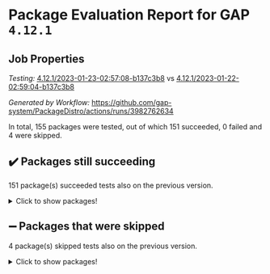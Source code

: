 # Package Evaluation Report for GAP `4.12.1`

## Job Properties

*Testing:* [4.12.1/2023-01-23-02:57:08-b137c3b8](https://github.com/gap-system/PackageDistro/blob/data/reports/4.12.1/2023-01-23-02:57:08-b137c3b8) vs [4.12.1/2023-01-22-02:59:04-b137c3b8](https://github.com/gap-system/PackageDistro/blob/data/reports/4.12.1/2023-01-22-02:59:04-b137c3b8)

*Generated by Workflow:* https://github.com/gap-system/PackageDistro/actions/runs/3982762634

In total, 155 packages were tested, out of which 151 succeeded, 0 failed and 4 were skipped.

## :heavy_check_mark: Packages still succeeding

151 package(s) succeeded tests also on the previous version.
<details><summary>Click to show packages!</summary>

- 4ti2interface 2023.01-01 [(success)](https://github.com/gap-system/PackageDistro/actions/runs/3982762634/jobs/6827642667)
- ace 5.6.2 [(success)](https://github.com/gap-system/PackageDistro/actions/runs/3982762634/jobs/6827642771)
- aclib 1.3.2 [(success)](https://github.com/gap-system/PackageDistro/actions/runs/3982762634/jobs/6827642838)
- agt 0.3.1 [(success)](https://github.com/gap-system/PackageDistro/actions/runs/3982762634/jobs/6827642927)
- alnuth 3.2.1 [(success)](https://github.com/gap-system/PackageDistro/actions/runs/3982762634/jobs/6827643004)
- anupq 3.3.0 [(success)](https://github.com/gap-system/PackageDistro/actions/runs/3982762634/jobs/6827643081)
- atlasrep 2.1.6 [(success)](https://github.com/gap-system/PackageDistro/actions/runs/3982762634/jobs/6827643192)
- autodoc 2022.10.20 [(success)](https://github.com/gap-system/PackageDistro/actions/runs/3982762634/jobs/6827643275)
- automata 1.15 [(success)](https://github.com/gap-system/PackageDistro/actions/runs/3982762634/jobs/6827643362)
- automgrp 1.3.2 [(success)](https://github.com/gap-system/PackageDistro/actions/runs/3982762634/jobs/6827643457)
- autpgrp 1.11 [(success)](https://github.com/gap-system/PackageDistro/actions/runs/3982762634/jobs/6827643563)
- cap 2023.01-08 [(success)](https://github.com/gap-system/PackageDistro/actions/runs/3982762634/jobs/6827643772)
- caratinterface 2.3.4 [(success)](https://github.com/gap-system/PackageDistro/actions/runs/3982762634/jobs/6827643870)
- cddinterface 2022.11.01 [(success)](https://github.com/gap-system/PackageDistro/actions/runs/3982762634/jobs/6827643962)
- circle 1.6.5 [(success)](https://github.com/gap-system/PackageDistro/actions/runs/3982762634/jobs/6827644054)
- classicpres 1.22 [(success)](https://github.com/gap-system/PackageDistro/actions/runs/3982762634/jobs/6827644142)
- cohomolo 1.6.11 [(success)](https://github.com/gap-system/PackageDistro/actions/runs/3982762634/jobs/6827644232)
- congruence 1.2.4 [(success)](https://github.com/gap-system/PackageDistro/actions/runs/3982762634/jobs/6827644308)
- corelg 1.56 [(success)](https://github.com/gap-system/PackageDistro/actions/runs/3982762634/jobs/6827644396)
- crime 1.6 [(success)](https://github.com/gap-system/PackageDistro/actions/runs/3982762634/jobs/6827644471)
- crisp 1.4.6 [(success)](https://github.com/gap-system/PackageDistro/actions/runs/3982762634/jobs/6827644555)
- crypting 0.10.4 [(success)](https://github.com/gap-system/PackageDistro/actions/runs/3982762634/jobs/6827644637)
- cryst 4.1.25 [(success)](https://github.com/gap-system/PackageDistro/actions/runs/3982762634/jobs/6827644716)
- crystcat 1.1.10 [(success)](https://github.com/gap-system/PackageDistro/actions/runs/3982762634/jobs/6827644796)
- ctbllib 1.3.4 [(success)](https://github.com/gap-system/PackageDistro/actions/runs/3982762634/jobs/6827644877)
- cubefree 1.19 [(success)](https://github.com/gap-system/PackageDistro/actions/runs/3982762634/jobs/6827644954)
- curlinterface 2.3.1 [(success)](https://github.com/gap-system/PackageDistro/actions/runs/3982762634/jobs/6827645048)
- cvec 2.7.6 [(success)](https://github.com/gap-system/PackageDistro/actions/runs/3982762634/jobs/6827645136)
- datastructures 0.3.0 [(success)](https://github.com/gap-system/PackageDistro/actions/runs/3982762634/jobs/6827645226)
- deepthought 1.0.6 [(success)](https://github.com/gap-system/PackageDistro/actions/runs/3982762634/jobs/6827645320)
- design 1.7 [(success)](https://github.com/gap-system/PackageDistro/actions/runs/3982762634/jobs/6827645455)
- difsets 2.3.1 [(success)](https://github.com/gap-system/PackageDistro/actions/runs/3982762634/jobs/6827645532)
- digraphs 1.6.1 [(success)](https://github.com/gap-system/PackageDistro/actions/runs/3982762634/jobs/6827645625)
- edim 1.3.6 [(success)](https://github.com/gap-system/PackageDistro/actions/runs/3982762634/jobs/6827645717)
- example 4.3.3 [(success)](https://github.com/gap-system/PackageDistro/actions/runs/3982762634/jobs/6827645805)
- examplesforhomalg 2022.11-01 [(success)](https://github.com/gap-system/PackageDistro/actions/runs/3982762634/jobs/6827645882)
- factint 1.6.3 [(success)](https://github.com/gap-system/PackageDistro/actions/runs/3982762634/jobs/6827645949)
- ferret 1.0.9 [(success)](https://github.com/gap-system/PackageDistro/actions/runs/3982762634/jobs/6827646024)
- fga 1.4.0 [(success)](https://github.com/gap-system/PackageDistro/actions/runs/3982762634/jobs/6827646101)
- fining 1.5.4 [(success)](https://github.com/gap-system/PackageDistro/actions/runs/3982762634/jobs/6827646210)
- float 1.0.3 [(success)](https://github.com/gap-system/PackageDistro/actions/runs/3982762634/jobs/6827646275)
- format 1.4.3 [(success)](https://github.com/gap-system/PackageDistro/actions/runs/3982762634/jobs/6827646338)
- forms 1.2.9 [(success)](https://github.com/gap-system/PackageDistro/actions/runs/3982762634/jobs/6827646411)
- fplsa 1.2.6 [(success)](https://github.com/gap-system/PackageDistro/actions/runs/3982762634/jobs/6827646470)
- fr 2.4.12 [(success)](https://github.com/gap-system/PackageDistro/actions/runs/3982762634/jobs/6827646539)
- francy 1.2.5 [(success)](https://github.com/gap-system/PackageDistro/actions/runs/3982762634/jobs/6827646632)
- fwtree 1.3 [(success)](https://github.com/gap-system/PackageDistro/actions/runs/3982762634/jobs/6827646720)
- gapdoc 1.6.6 [(success)](https://github.com/gap-system/PackageDistro/actions/runs/3982762634/jobs/6827646802)
- gauss 2023.01-01 [(success)](https://github.com/gap-system/PackageDistro/actions/runs/3982762634/jobs/6827646885)
- gaussforhomalg 2022.08-03 [(success)](https://github.com/gap-system/PackageDistro/actions/runs/3982762634/jobs/6827646948)
- gbnp 1.0.5 [(success)](https://github.com/gap-system/PackageDistro/actions/runs/3982762634/jobs/6827647033)
- generalizedmorphismsforcap 2022.12-01 [(success)](https://github.com/gap-system/PackageDistro/actions/runs/3982762634/jobs/6827647116)
- genss 1.6.8 [(success)](https://github.com/gap-system/PackageDistro/actions/runs/3982762634/jobs/6827647201)
- gradedmodules 2022.09-02 [(success)](https://github.com/gap-system/PackageDistro/actions/runs/3982762634/jobs/6827647288)
- gradedringforhomalg 2022.11-01 [(success)](https://github.com/gap-system/PackageDistro/actions/runs/3982762634/jobs/6827647362)
- grape 4.9.0 [(success)](https://github.com/gap-system/PackageDistro/actions/runs/3982762634/jobs/6827647439)
- groupoids 1.71 [(success)](https://github.com/gap-system/PackageDistro/actions/runs/3982762634/jobs/6827647574)
- grpconst 2.6.3 [(success)](https://github.com/gap-system/PackageDistro/actions/runs/3982762634/jobs/6827647649)
- guarana 0.96.3 [(success)](https://github.com/gap-system/PackageDistro/actions/runs/3982762634/jobs/6827647731)
- guava 3.18 [(success)](https://github.com/gap-system/PackageDistro/actions/runs/3982762634/jobs/6827647814)
- hap 1.49 [(success)](https://github.com/gap-system/PackageDistro/actions/runs/3982762634/jobs/6827647900)
- hapcryst 0.1.15 [(success)](https://github.com/gap-system/PackageDistro/actions/runs/3982762634/jobs/6827647980)
- hecke 1.5.3 [(success)](https://github.com/gap-system/PackageDistro/actions/runs/3982762634/jobs/6827648055)
- help 3.5 [(success)](https://github.com/gap-system/PackageDistro/actions/runs/3982762634/jobs/6827648125)
- homalg 2022.12-02 [(success)](https://github.com/gap-system/PackageDistro/actions/runs/3982762634/jobs/6827648191)
- homalgtocas 2022.11-02 [(success)](https://github.com/gap-system/PackageDistro/actions/runs/3982762634/jobs/6827648262)
- idrel 2.44 [(success)](https://github.com/gap-system/PackageDistro/actions/runs/3982762634/jobs/6827648340)
- images 1.3.1 [(success)](https://github.com/gap-system/PackageDistro/actions/runs/3982762634/jobs/6827648396)
- intpic 0.3.0 [(success)](https://github.com/gap-system/PackageDistro/actions/runs/3982762634/jobs/6827648474)
- io 4.8.0 [(success)](https://github.com/gap-system/PackageDistro/actions/runs/3982762634/jobs/6827648541)
- io_forhomalg 2022.11-01 [(success)](https://github.com/gap-system/PackageDistro/actions/runs/3982762634/jobs/6827648658)
- irredsol 1.4.4 [(success)](https://github.com/gap-system/PackageDistro/actions/runs/3982762634/jobs/6827648734)
- json 2.1.1 [(success)](https://github.com/gap-system/PackageDistro/actions/runs/3982762634/jobs/6827648801)
- jupyterkernel 1.4.1 [(success)](https://github.com/gap-system/PackageDistro/actions/runs/3982762634/jobs/6827648882)
- jupyterviz 1.5.6 [(success)](https://github.com/gap-system/PackageDistro/actions/runs/3982762634/jobs/6827648984)
- kan 1.34 [(success)](https://github.com/gap-system/PackageDistro/actions/runs/3982762634/jobs/6827649095)
- kbmag 1.5.11 [(success)](https://github.com/gap-system/PackageDistro/actions/runs/3982762634/jobs/6827649178)
- laguna 3.9.5 [(success)](https://github.com/gap-system/PackageDistro/actions/runs/3982762634/jobs/6827649414)
- liealgdb 2.2.1 [(success)](https://github.com/gap-system/PackageDistro/actions/runs/3982762634/jobs/6827649500)
- liepring 2.8 [(success)](https://github.com/gap-system/PackageDistro/actions/runs/3982762634/jobs/6827649586)
- liering 2.4.2 [(success)](https://github.com/gap-system/PackageDistro/actions/runs/3982762634/jobs/6827649667)
- linearalgebraforcap 2023.01-02 [(success)](https://github.com/gap-system/PackageDistro/actions/runs/3982762634/jobs/6827649742)
- localizeringforhomalg 2022.11-01 [(success)](https://github.com/gap-system/PackageDistro/actions/runs/3982762634/jobs/6827649817)
- loops 3.4.3 [(success)](https://github.com/gap-system/PackageDistro/actions/runs/3982762634/jobs/6827649879)
- lpres 1.0.3 [(success)](https://github.com/gap-system/PackageDistro/actions/runs/3982762634/jobs/6827649956)
- majoranaalgebras 1.5.1 [(success)](https://github.com/gap-system/PackageDistro/actions/runs/3982762634/jobs/6827650302)
- mapclass 1.4.6 [(success)](https://github.com/gap-system/PackageDistro/actions/runs/3982762634/jobs/6827650384)
- matgrp 0.70 [(success)](https://github.com/gap-system/PackageDistro/actions/runs/3982762634/jobs/6827650472)
- matricesforhomalg 2023.01-01 [(success)](https://github.com/gap-system/PackageDistro/actions/runs/3982762634/jobs/6827650556)
- modisom 2.5.3 [(success)](https://github.com/gap-system/PackageDistro/actions/runs/3982762634/jobs/6827650632)
- modulepresentationsforcap 2022.12-01 [(success)](https://github.com/gap-system/PackageDistro/actions/runs/3982762634/jobs/6827650685)
- modules 2022.11-01 [(success)](https://github.com/gap-system/PackageDistro/actions/runs/3982762634/jobs/6827650764)
- monoidalcategories 2022.12-01 [(success)](https://github.com/gap-system/PackageDistro/actions/runs/3982762634/jobs/6827650858)
- nconvex 2022.09-01 [(success)](https://github.com/gap-system/PackageDistro/actions/runs/3982762634/jobs/6827650933)
- nilmat 1.4.2 [(success)](https://github.com/gap-system/PackageDistro/actions/runs/3982762634/jobs/6827651005)
- nock 1.5 [(success)](https://github.com/gap-system/PackageDistro/actions/runs/3982762634/jobs/6827651106)
- normalizinterface 1.3.5 [(success)](https://github.com/gap-system/PackageDistro/actions/runs/3982762634/jobs/6827651165)
- nq 2.5.9 [(success)](https://github.com/gap-system/PackageDistro/actions/runs/3982762634/jobs/6827651243)
- numericalsgps 1.3.1 [(success)](https://github.com/gap-system/PackageDistro/actions/runs/3982762634/jobs/6827651321)
- openmath 11.5.2 [(success)](https://github.com/gap-system/PackageDistro/actions/runs/3982762634/jobs/6827651397)
- orb 4.9.0 [(success)](https://github.com/gap-system/PackageDistro/actions/runs/3982762634/jobs/6827651448)
- packagemanager 1.3.2 [(success)](https://github.com/gap-system/PackageDistro/actions/runs/3982762634/jobs/6827651536)
- patternclass 2.4.3 [(success)](https://github.com/gap-system/PackageDistro/actions/runs/3982762634/jobs/6827651573)
- permut 2.0.4 [(success)](https://github.com/gap-system/PackageDistro/actions/runs/3982762634/jobs/6827651619)
- polenta 1.3.10 [(success)](https://github.com/gap-system/PackageDistro/actions/runs/3982762634/jobs/6827651664)
- polymaking 0.8.6 [(success)](https://github.com/gap-system/PackageDistro/actions/runs/3982762634/jobs/6827651715)
- primgrp 3.4.3 [(success)](https://github.com/gap-system/PackageDistro/actions/runs/3982762634/jobs/6827651788)
- profiling 2.5.2 [(success)](https://github.com/gap-system/PackageDistro/actions/runs/3982762634/jobs/6827651836)
- qpa 1.34 [(success)](https://github.com/gap-system/PackageDistro/actions/runs/3982762634/jobs/6827651894)
- quagroup 1.8.3 [(success)](https://github.com/gap-system/PackageDistro/actions/runs/3982762634/jobs/6827651956)
- radiroot 2.9 [(success)](https://github.com/gap-system/PackageDistro/actions/runs/3982762634/jobs/6827652039)
- rcwa 4.7.1 [(success)](https://github.com/gap-system/PackageDistro/actions/runs/3982762634/jobs/6827652109)
- rds 1.8 [(success)](https://github.com/gap-system/PackageDistro/actions/runs/3982762634/jobs/6827652188)
- recog 1.4.2 [(success)](https://github.com/gap-system/PackageDistro/actions/runs/3982762634/jobs/6827652261)
- repndecomp 1.3.0 [(success)](https://github.com/gap-system/PackageDistro/actions/runs/3982762634/jobs/6827652335)
- repsn 3.1.0 [(success)](https://github.com/gap-system/PackageDistro/actions/runs/3982762634/jobs/6827652393)
- resclasses 4.7.3 [(success)](https://github.com/gap-system/PackageDistro/actions/runs/3982762634/jobs/6827652444)
- ringsforhomalg 2022.11-01 [(success)](https://github.com/gap-system/PackageDistro/actions/runs/3982762634/jobs/6827652520)
- sco 2022.09-01 [(success)](https://github.com/gap-system/PackageDistro/actions/runs/3982762634/jobs/6827652623)
- scscp 2.4.0 [(success)](https://github.com/gap-system/PackageDistro/actions/runs/3982762634/jobs/6827652715)
- semigroups 5.2.0 [(success)](https://github.com/gap-system/PackageDistro/actions/runs/3982762634/jobs/6827652843)
- sglppow 2.3 [(success)](https://github.com/gap-system/PackageDistro/actions/runs/3982762634/jobs/6827652894)
- sgpviz 0.999.5 [(success)](https://github.com/gap-system/PackageDistro/actions/runs/3982762634/jobs/6827652971)
- simpcomp 2.1.14 [(success)](https://github.com/gap-system/PackageDistro/actions/runs/3982762634/jobs/6827653046)
- singular 2022.09.23 [(success)](https://github.com/gap-system/PackageDistro/actions/runs/3982762634/jobs/6827653121)
- sl2reps 1.1 [(success)](https://github.com/gap-system/PackageDistro/actions/runs/3982762634/jobs/6827653184)
- sla 1.5.3 [(success)](https://github.com/gap-system/PackageDistro/actions/runs/3982762634/jobs/6827653251)
- smallgrp 1.5.1 [(success)](https://github.com/gap-system/PackageDistro/actions/runs/3982762634/jobs/6827653310)
- smallsemi 0.6.13 [(success)](https://github.com/gap-system/PackageDistro/actions/runs/3982762634/jobs/6827653381)
- sonata 2.9.6 [(success)](https://github.com/gap-system/PackageDistro/actions/runs/3982762634/jobs/6827653484)
- sophus 1.27 [(success)](https://github.com/gap-system/PackageDistro/actions/runs/3982762634/jobs/6827653562)
- spinsym 1.5.2 [(success)](https://github.com/gap-system/PackageDistro/actions/runs/3982762634/jobs/6827653644)
- standardff 0.9.4 [(success)](https://github.com/gap-system/PackageDistro/actions/runs/3982762634/jobs/6827653723)
- symbcompcc 1.3.2 [(success)](https://github.com/gap-system/PackageDistro/actions/runs/3982762634/jobs/6827653783)
- thelma 1.3 [(success)](https://github.com/gap-system/PackageDistro/actions/runs/3982762634/jobs/6827653836)
- tomlib 1.2.9 [(success)](https://github.com/gap-system/PackageDistro/actions/runs/3982762634/jobs/6827653880)
- toolsforhomalg 2022.12-01 [(success)](https://github.com/gap-system/PackageDistro/actions/runs/3982762634/jobs/6827653946)
- toric 1.9.5 [(success)](https://github.com/gap-system/PackageDistro/actions/runs/3982762634/jobs/6827654013)
- toricvarieties 2022.07.13 [(success)](https://github.com/gap-system/PackageDistro/actions/runs/3982762634/jobs/6827654082)
- transgrp 3.6.3 [(success)](https://github.com/gap-system/PackageDistro/actions/runs/3982762634/jobs/6827654154)
- ugaly 4.0.3 [(success)](https://github.com/gap-system/PackageDistro/actions/runs/3982762634/jobs/6827654205)
- unipot 1.5 [(success)](https://github.com/gap-system/PackageDistro/actions/runs/3982762634/jobs/6827654256)
- unitlib 4.1.0 [(success)](https://github.com/gap-system/PackageDistro/actions/runs/3982762634/jobs/6827654311)
- utils 0.81 [(success)](https://github.com/gap-system/PackageDistro/actions/runs/3982762634/jobs/6827654372)
- uuid 0.7 [(success)](https://github.com/gap-system/PackageDistro/actions/runs/3982762634/jobs/6827654434)
- walrus 0.9991 [(success)](https://github.com/gap-system/PackageDistro/actions/runs/3982762634/jobs/6827654484)
- wedderga 4.10.2 [(success)](https://github.com/gap-system/PackageDistro/actions/runs/3982762634/jobs/6827654535)
- xmod 2.88 [(success)](https://github.com/gap-system/PackageDistro/actions/runs/3982762634/jobs/6827654592)
- xmodalg 1.23 [(success)](https://github.com/gap-system/PackageDistro/actions/runs/3982762634/jobs/6827654664)
- yangbaxter 0.10.2 [(success)](https://github.com/gap-system/PackageDistro/actions/runs/3982762634/jobs/6827654725)
- zeromqinterface 0.14 [(success)](https://github.com/gap-system/PackageDistro/actions/runs/3982762634/jobs/6827654812)
</details>

## :heavy_minus_sign: Packages that were skipped

4 package(s) skipped tests also on the previous version.
<details><summary>Click to show packages!</summary>

- browse 1.8.20 [(skipped)](https://github.com/gap-system/PackageDistro/actions/runs/3982762634/jobs/6827495563)
- itc 1.5.1 [(skipped)](https://github.com/gap-system/PackageDistro/actions/runs/3982762634/jobs/6827495563)
- polycyclic 2.16 [(skipped)](https://github.com/gap-system/PackageDistro/actions/runs/3982762634/jobs/6827495563)
- xgap 4.31 [(skipped)](https://github.com/gap-system/PackageDistro/actions/runs/3982762634/jobs/6827495563)
</details>

